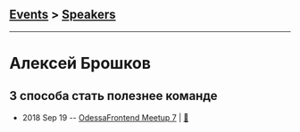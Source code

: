 ## [Events](../README.md) > [Speakers](../speakers.md)
---

# Алексей Брошков

## 3 способа стать полезнее команде
- 2018 Sep 19 -- [OdessaFrontend Meetup 7](https://youtu.be/N2KEdH2Psak)  | [:notebook:](https://www.slideshare.net/odessafrontend/3-odessafrontend-meetup-7/odessafrontend/3-odessafrontend-meetup-7)  
